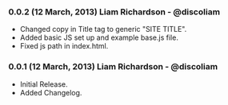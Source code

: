 ### 0.0.2 (12 March, 2013) Liam Richardson - @discoliam

* Changed copy in Title tag to generic "SITE TITLE".
* Added basic JS set up and example base.js file.
* Fixed js path in index.html.

### 0.0.1 (12 March, 2013) Liam Richardson - @discoliam

* Initial Release.
* Added Changelog.